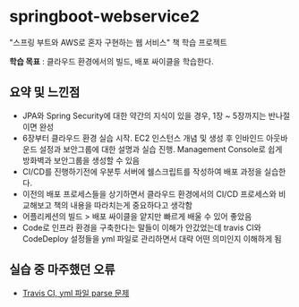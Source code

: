 # springboot-webservice2

"스프링 부트와 AWS로 혼자 구현하는 웹 서비스" 책 학습 프로젝트

**학습 목표** : 클라우드 환경에서의 빌드, 배포 싸이클을 학습한다. 


요약 및 느낀점
----
- JPA와 Spring Security에 대한 약간의 지식이 있을 경우, 1장 ~ 5장까지는 반나절이면 완성
- 6장부터 클라우드 환경 실습 시작. EC2 인스턴스 개념 및 생성 후 인바인드 아웃바운드 설정과 보안그룹에 대한
설명과 실습 진행. Management Console로 쉽게 방화벽과 보안그룹을 생성할 수 있음 
- CI/CD를 진행하기전에 우분투 서버에 쉘스크립트를 작성하여 배포 과정을 실습한다. 
- 이전의 배포 프로세스들을 상기하면서 클라우드 환경에서의 CI/CD 프로세스와 비교해보고 책의 내용을 따라치는게
중요하다고 생각함 
- 어플리케션의 빌드 > 배포 싸이클을 얕지만 빠르게 배울 수 있어 좋았음
- Code로 인프라 환경을 구축한다는 말들이 이해가 안갔었는데 travis CI와 CodeDeploy 설정들을 yml 파일로 관리하면서 대략 어떤 의미인지
이해하게 됨 


실습 중 마주했던 오류
---
 - [Travis CI, yml 파일 parse 문제]()
 
 

